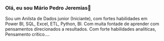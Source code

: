 ### Olá, eu sou Mário Pedro Jeremias🧘

Sou um Anilsta de Dados junior (Iniciante), com fortes habilidades em Power BI, SQL, Excel, ETL, Python, BI. Com muita fontade de aprender com pensamentos direcionados a resultados. 
Com forte habilidades analiticas, Pensamento crítico....
